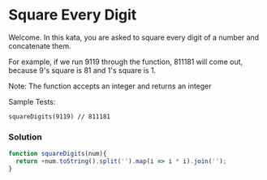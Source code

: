 # Square Every Digit

Welcome. In this kata, you are asked to square every digit of a number and concatenate them.

For example, if we run 9119 through the function, 811181 will come out, because 9's square is 81 and 1's square is 1.

Note: The function accepts an integer and returns an integer

Sample Tests:

    squareDigits(9119) // 811181

### Solution

```js
function squareDigits(num){
  return +num.toString().split('').map(i => i * i).join('');
}
```